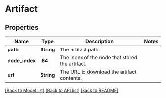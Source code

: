 # Artifact

## Properties

Name | Type | Description | Notes
------------ | ------------- | ------------- | -------------
**path** | **String** | The artifact path. | 
**node_index** | **i64** | The index of the node that stored the artifact. | 
**url** | **String** | The URL to download the artifact contents. | 

[[Back to Model list]](../README.md#documentation-for-models) [[Back to API list]](../README.md#documentation-for-api-endpoints) [[Back to README]](../README.md)



